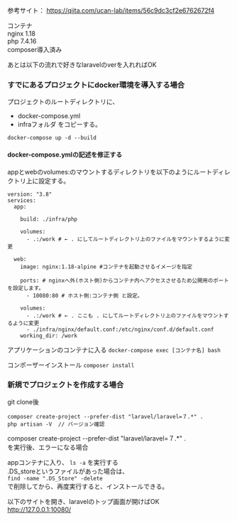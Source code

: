 参考サイト： 
https://qiita.com/ucan-lab/items/56c9dc3cf2e6762672f4  
  
コンテナ  
nginx 1.18  
php 7.4.16  
composer導入済み  
  
あとは以下の流れで好きなlaravelのverを入れればOK

### すでにあるプロジェクトにdocker環境を導入する場合

プロジェクトのルートディレクトリに、
 - docker-compose.yml
 - infraフォルダ
をコピーする。

`docker-compose up -d --build`

#### docker-compose.ymlの記述を修正する
appとwebのvolumes:のマウントするディレクトリを以下のようにルートディレクトリ上に設定する。

```
version: "3.8"
services:
  app:

    build: ./infra/php

    volumes:
      - .:/work # ← . にしてルートディレクトリ上のファイルをマウントするように変更
      
  web:
    image: nginx:1.18-alpine #コンテナを起動させるイメージを指定

    ports: # nginxへ外(ホスト側)からコンテナ内へアクセスさせるため公開用のポートを設定します。
      - 10080:80 # ホスト側:コンテナ側 と設定。

    volumes:
      - .:/work # ← . ここも . にしてルートディレクトリ上のファイルをマウントするように変更
      - ./infra/nginx/default.conf:/etc/nginx/conf.d/default.conf
    working_dir: /work
```

アプリケーションのコンテナに入る
`docker-compose exec [コンテナ名] bash`  

コンポーザーインストール
`composer install`
  
### 新規でプロジェクトを作成する場合

git clone後  
  
```
composer create-project --prefer-dist "laravel/laravel=７.*" .  
php artisan -V  // バージョン確認  
```

composer create-project --prefer-dist "laravel/laravel=７.*" .  
を実行後、エラーになる場合  
  
appコンテナに入り、
`ls -a`
を実行する  
.DS_storeというファイルがあった場合は、  
`find -name ".DS_Store" -delete`  
で削除してから、再度実行すると、インストールできる。  
  
以下のサイトを開き、laravelのトップ画面が開けばOK    
http://127.0.0.1:10080/
